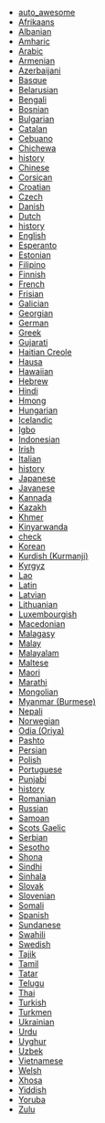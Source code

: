 * [auto_awesome]()
* [Afrikaans]()
* [Albanian]()
* [Amharic]()
* [Arabic]()
* [Armenian]()
* [Azerbaijani]()
* [Basque]()
* [Belarusian]()
* [Bengali]()
* [Bosnian]()
* [Bulgarian]()
* [Catalan]()
* [Cebuano]()
* [Chichewa]()
* [history]()
* [Chinese]()
* [Corsican]()
* [Croatian]()
* [Czech]()
* [Danish]()
* [Dutch]()
* [history]()
* [English]()
* [Esperanto]()
* [Estonian]()
* [Filipino]()
* [Finnish]()
* [French]()
* [Frisian]()
* [Galician]()
* [Georgian]()
* [German]()
* [Greek]()
* [Gujarati]()
* [Haitian Creole]()
* [Hausa]()
* [Hawaiian]()
* [Hebrew]()
* [Hindi]()
* [Hmong]()
* [Hungarian]()
* [Icelandic]()
* [Igbo]()
* [Indonesian]()
* [Irish]()
* [Italian]()
* [history]()
* [Japanese]()
* [Javanese]()
* [Kannada]()
* [Kazakh]()
* [Khmer]()
* [Kinyarwanda]()
* [check]()
* [Korean]()
* [Kurdish (Kurmanji)]()
* [Kyrgyz]()
* [Lao]()
* [Latin]()
* [Latvian]()
* [Lithuanian]()
* [Luxembourgish]()
* [Macedonian]()
* [Malagasy]()
* [Malay]()
* [Malayalam]()
* [Maltese]()
* [Maori]()
* [Marathi]()
* [Mongolian]()
* [Myanmar (Burmese)]()
* [Nepali]()
* [Norwegian]()
* [Odia (Oriya)]()
* [Pashto]()
* [Persian]()
* [Polish]()
* [Portuguese]()
* [Punjabi]()
* [history]()
* [Romanian]()
* [Russian]()
* [Samoan]()
* [Scots Gaelic]()
* [Serbian]()
* [Sesotho]()
* [Shona]()
* [Sindhi]()
* [Sinhala]()
* [Slovak]()
* [Slovenian]()
* [Somali]()
* [Spanish]()
* [Sundanese]()
* [Swahili]()
* [Swedish]()
* [Tajik]()
* [Tamil]()
* [Tatar]()
* [Telugu]()
* [Thai]()
* [Turkish]()
* [Turkmen]()
* [Ukrainian]()
* [Urdu]()
* [Uyghur]()
* [Uzbek]()
* [Vietnamese]()
* [Welsh]()
* [Xhosa]()
* [Yiddish]()
* [Yoruba]()
* [Zulu]()
